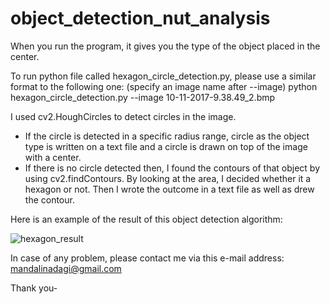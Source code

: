 # object_detection_nut_analysis

When you run the program, it gives you the type of the object placed in the center.

To run python file called hexagon_circle_detection.py, please use a similar format to the following one: (specify an image name after --image)
python hexagon_circle_detection.py --image 10-11-2017-9.38.49_2.bmp

I used cv2.HoughCircles to detect circles in the image.
- If the circle is detected in a specific radius range, circle as the object type is written on a text file and a circle is drawn on top of the image with a center.
- If there is no circle detected then, I found the contours of that object by using cv2.findContours. 
By looking at the area, I decided whether it a hexagon or not. Then I wrote the outcome in a text file as well as drew the contour.

Here is an example of the result of this object detection algorithm:

![hexagon_result](https://github.com/mandalinadagi/object_detection_nut_analysis/blob/master/hexagon_example.png)

In case of any problem, please contact me via this e-mail address: mandalinadagi@gmail.com

Thank you- 

